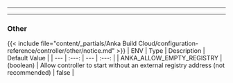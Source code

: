 
---
---
### Other
{{< include file="content/_partials/Anka Build Cloud/configuration-reference/controller/other/notice.md" >}}
| ENV | Type | Description | Default Value |
| --- | :---: | --- | :---: |
| ANKA_ALLOW_EMPTY_REGISTRY | (boolean) | Allow controller to start without an external registry address (not recommended) | false |
